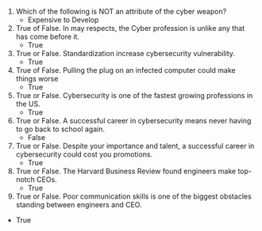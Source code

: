 1. Which of the following is NOT an attribute of the cyber weapon?
   - Expensive to Develop
2. True of False. In may respects, the Cyber profession is unlike any that has come before it.
   - True
3. True or False. Standardization increase cybersecurity vulnerability. 
   - True
4. True of False. Pulling the plug on an infected computer could make things worse
   - True
5. True or False. Cybersecurity is one of the fastest growing professions in the US. 
   - True
6. True or False. A successful career in cybersecurity means never having to go back to school again. 
   - False
7. True or False. Despite your importance and talent, a successful career in cybersecurity could cost you promotions. 
   - True
8. True or False. The Harvard Business Review found engineers make top-notch CEOs. 
   - True
9.  True or False. Poor communication skills is one of the biggest obstacles standing between engineers and CEO. 
   - True